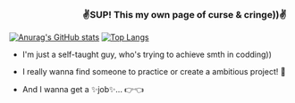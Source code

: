 ### &emsp;&emsp;&emsp;&emsp;&emsp;&emsp;&emsp;&emsp;:v:SUP! This my own page of curse & cringe)):v:

<!--
**TrueLubimec/TrueLubimec** is a ✨ _special_ ✨ repository because its `README.md` (this file) appears on your GitHub profile.
-->
[![Anurag's GitHub stats](https://github-readme-stats.vercel.app/api?username=TrueLubimec&theme=radical)](https://github.com/anuraghazra/github-readme-stats)
[![Top Langs](https://github-readme-stats.vercel.app/api/top-langs/?username=TrueLubimec&layout=compact&theme=radical)](https://github.com/anuraghazra/github-readme-stats)

 - I'm just a self-taught guy, who's trying to achieve smth in codding)) 

 - I really wanna find someone to practice or create a ambitious project! :pray:

 - And I wanna get a ✨job✨... :point_right::point_left:
